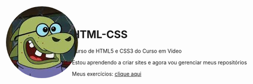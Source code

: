 # HTML-CSS
 Curso de HTML5 e CSS3 do Curso em Video

 Estou aprendendo a criar sites e agora vou gerenciar meus repositórios
 
 Meus exercícios: <a href="https://fabiopretel.github.io/HTML-CSS/pag_exec.html" target="_self">clique aqui</a>
 
<style>
        img{
            border-radius: 50%;
        }
        #bola{
            margin: 0px;
            padding: 0px;
            position: absolute;
            top: 30px;
            left: 50px;
        }
</style>
<div id="bola">
        <img src="Imagens/zedopicadinho.jpeg" alt="Imagem GitHub">
</div>